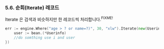 ### 5.6. 순회(Iterate) 레코드

Iterate 은 검색과 비슷하지만 한 레코드씩 처리합니다.<sup>FIXME!</sup>
<!-- Iterate, like find, but handle records one by one -->

```Go
err := engine.Where("age > ? or name=?)", 30, "xlw").Iterate(new(Userinfo), func(i int, bean interface{})error{
    user := bean.(*Userinfo)
    //do somthing use i and user
})
```
